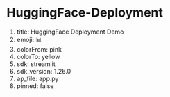 # HuggingFace-Deployment

1. title: HuggingFace Deployment Demo
2. emoji: 📊
3. colorFrom: pink
4. colorTo: yellow
5. sdk: streamlit
6. sdk_version: 1.26.0
7. ap_file: app.py
8. pinned: false
